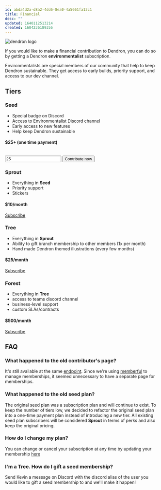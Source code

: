 ```yaml
---
id: abda4d2a-d8a2-4dd6-8ea0-4a5661fa13c1
title: Financial
desc: ""
updated: 1640112513214
created: 1604236189356
---
```


![dendron logo](https://foundation-prod-assetspublic53c57cce-8cpvgjldwysl.s3-us-west-2.amazonaws.com/assets/images/grow-covid-2.png)

If you would like to make a financial contribution to Dendron, you can do so by getting a Dendron **environmentalist** subscription.

Environmentalists are special members of our community that help to keep Dendron sustainable. They get access to early builds, priority support, and access to our dev channel.

## Tiers

### Seed

- Special badge on Discord
- Access to Environmentalist Discord channel
- Early access to new features
- Help keep Dendron sustainable

#### $25+ (one time payment)

<br/>

<form action="https://dendron.memberful.com/checkout" method="get">
  <input type="hidden" name="plan" value="74929" />
  <input type="number" name="price" placeholder="Choose what you pay" required="required" min="25.00" step="5" value="25" />
  <input type="submit" value="Contribute now" />
</form>

### Sprout

- Everything in **Seed**
- Priority support
- Stickers

#### $10/month

[Subscribe](https://dendron.memberful.com/checkout?plan=62105)

### Tree

- Everything in **Sprout**
- Ability to gift branch membership to other members (1x per month)
- Hand made Dendron themed illustrations (every few months)

#### $25/month

[Subscribe](https://dendron.memberful.com/checkout?plan=55844)

### Forest

- Everything in **Tree**
- access to teams discord channel
- business-level support
- custom SLAs/contracts

#### $500/month

[Subscribe](https://dendron.memberful.com/checkout?plan=55857)

## FAQ

### What happened to the old contributor's page?

It's still available at the same [endpoint](https://accounts.dendron.so/account/subscribe). Since we're using [memberful](https://memberful.com/) to manage memberships, it seemed unnecessary to have a separate page for memberships.

### What happened to the old seed plan?

The original seed plan was a subscription plan and will continue to exist. To keep the number of tiers low, we decided to refactor the original seed plan into a one-time payment plan instead of introducing a new tier. All existing seed plan subscribers will be considered **Sprout** in terms of perks and also keep the original pricing.

### How do I change my plan?

You can change or cancel your subscription at any time by updating your membership [here](https://dendron.memberful.com/auth/sign_in)

### I'm a Tree. How do I gift a seed membership?

Send Kevin a message on Discord with the discord alias of the user you would like to gift a seed membership to and we'll make it happen!
